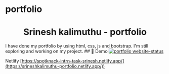 # portfolio
<h1 align="center">Srinesh kalimuthu - portfolio</h1>
I have done my portfolio by using html, css, js and bootstrap. I'm still exploring and working on my project.
## 🚀 Demo
<a href="https://spotknack-intrn-task-srinesh.netlify.app/" target="_blank">
  <img src="https://img.shields.io/website?logo=github&style=flat-square&url=https%3A%2F%2Fsrinesh-portfolio.netlify.app%2" alt="portfolio website-status" />
</a>

Netlify [https://spotknack-intrn-task-srinesh.netlify.app/](https://srineshkalimuthu-portfolio.netlify.app/))

